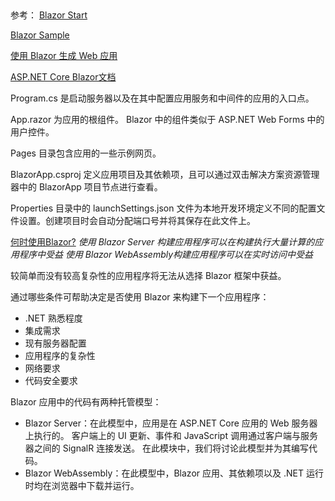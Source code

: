 ﻿﻿

参考：
[Blazor Start](https://dotnet.microsoft.com/zh-cn/learn/aspnet/blazor-tutorial/create)

[Blazor Sample](https://learn.microsoft.com/zh-cn/training/paths/build-web-apps-with-blazor/)

[使用 Blazor 生成 Web 应用](https://learn.microsoft.com/zh-cn/training/modules/build-blazor-webassembly-visual-studio-code/?WT.mc_id=dotnet-35129-website)

[ASP.NET Core Blazor文档](https://learn.microsoft.com/zh-cn/aspnet/core/blazor/?WT.mc_id=dotnet-35129-website&view=aspnetcore-7.0)



Program.cs 是启动服务器以及在其中配置应用服务和中间件的应用的入口点。

App.razor 为应用的根组件。
Blazor 中的组件类似于 ASP.NET Web Forms 中的用户控件。

Pages 目录包含应用的一些示例网页。

BlazorApp.csproj 定义应用项目及其依赖项，且可以通过双击解决方案资源管理器中的 BlazorApp 项目节点进行查看。

Properties 目录中的 launchSettings.json 文件为本地开发环境定义不同的配置文件设置。创建项目时会自动分配端口号并将其保存在此文件上。

[何时使用Blazor?](https://learn.microsoft.com/zh-cn/training/modules/blazor-introduction/3-when-to-use-blazor)
*使用 Blazor Server 构建应用程序可以在构建执行大量计算的应用程序中受益*
*使用 Blazor WebAssembly构建应用程序可以在实时访问中受益*

较简单而没有较高复杂性的应用程序将无法从选择 Blazor 框架中获益。

通过哪些条件可帮助决定是否使用 Blazor 来构建下一个应用程序：

- .NET 熟悉程度
- 集成需求
- 现有服务器配置
- 应用程序的复杂性
- 网络要求
- 代码安全要求


Blazor 应用中的代码有两种托管模型：
- Blazor Server：在此模型中，应用是在 ASP.NET Core 应用的 Web 服务器上执行的。 客户端上的 UI 更新、事件和 JavaScript 调用通过客户端与服务器之间的 SignalR 连接发送。 在此模块中，我们将讨论此模型并为其编写代码。
- Blazor WebAssembly：在此模型中，Blazor 应用、其依赖项以及 .NET 运行时均在浏览器中下载并运行。